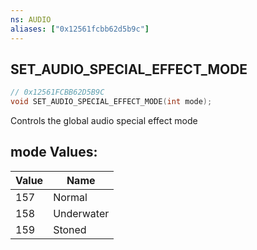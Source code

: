 ```yaml
---
ns: AUDIO
aliases: ["0x12561fcbb62d5b9c"]
---
```

## SET_AUDIO_SPECIAL_EFFECT_MODE

```c
// 0x12561FCBB62D5B9C
void SET_AUDIO_SPECIAL_EFFECT_MODE(int mode);
```

Controls the global audio special effect mode

## mode Values:
| Value | Name |
| --- | --- |
| 157 | Normal |
| 158 | Underwater |
| 159 | Stoned |

